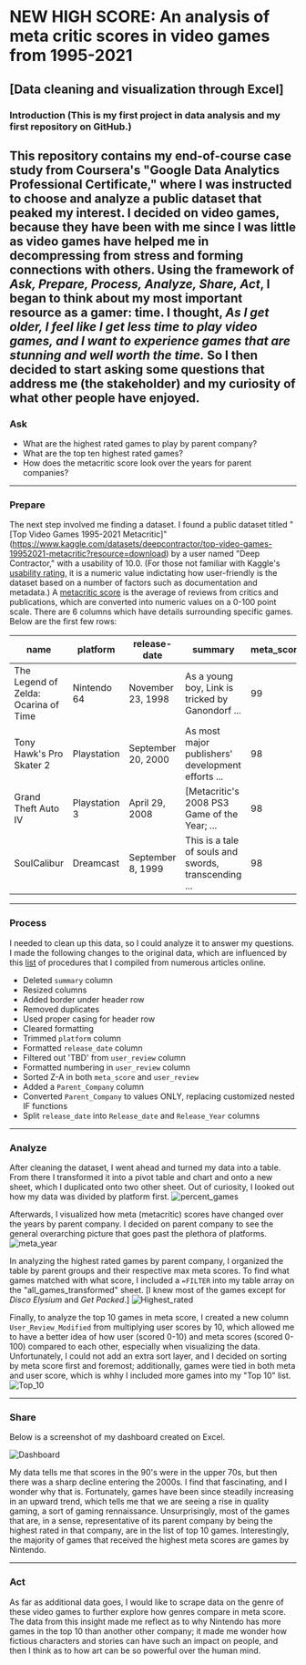 # NEW HIGH SCORE: An analysis of meta critic scores in video games from 1995-2021
## [Data cleaning and visualization through Excel]
### Introduction (This is my first project in data analysis and my first repository on GitHub.)
This repository contains my end-of-course case study from Coursera's "Google Data Analytics Professional Certificate," where I was instructed to choose and analyze a public dataset that peaked my interest. I decided on video games, because they have been with me since I was little as video games have helped me in decompressing from stress and forming connections with others. Using the framework of *Ask, Prepare, Process, Analyze, Share, Act*, I began to think about my most important resource as a gamer: time. I thought, *As I get older, I feel like I get less time to play video games, and I want to experience games that are stunning and well worth the time.* So I then decided to start asking some questions that address me (the stakeholder) and my curiosity of what other people have enjoyed. 
---
### Ask 
- What are the highest rated games to play by parent company?
- What are the top ten highest rated games?
- How does the metacritic score look over the years for parent companies? 
---
### Prepare
The next step involved me finding a dataset. I found a public dataset titled "[Top Video Games 1995-2021 Metacritic]"(https://www.kaggle.com/datasets/deepcontractor/top-video-games-19952021-metacritic?resource=download) by a user named "Deep Contractor," with a usability of 10.0. (For those not familiar with Kaggle's [usability rating](https://www.kaggle.com/product-feedback/93922), it is a numeric value indictating how user-friendly is the dataset based on a number of factors such as documentation and metadata.) A [metacritic score](https://www.metacritic.com/faq#item11) is the average of reviews from critics and publications, which are converted into numeric values on a 0-100 point scale. There are 6 columns which have details surrounding specific games. Below are the first few rows:

| name                                 | platform      | release-date       | summary                                              | meta_score | user_review |
|--------------------------------------|---------------|--------------------|------------------------------------------------------|------------|-------------|
| The Legend of Zelda: Ocarina of Time | Nintendo 64   | November 23, 1998  | As a young boy, Link is tricked by Ganondorf ...     | 99         | 9.1         |
| Tony Hawk's Pro Skater 2             | Playstation   | September 20, 2000 | As most major publishers' development efforts ...    | 98         | 7.4         |
| Grand Theft Auto IV                  | Playstation 3 | April 29, 2008     | [Metacritic's 2008 PS3 Game of the Year; ...         | 98         | 7.7         |
| SoulCalibur                          | Dreamcast     | September 8, 1999  | This is a tale of souls and swords, transcending ... | 98         | 8.4         |
---
### Process
I needed to clean up this data, so I could analyze it to answer my questions. I made the following changes to the original data, which are influenced by this [list]( https://github.com/edi-munoz/NEW-HIGH-SCORE-An-Excel-Analysis/blob/6b9110cb7a5656329c89c3427d0aca138c2856ab/Cleaning_in_Excel.docx) of procedures that I compiled from numerous articles online. 

- Deleted `summary` column
- Resized columns
- Added border under header row
- Removed duplicates
- Used proper casing for header row
- Cleared formatting
- Trimmed `platform` column
- Formatted `release_date` column
- Filtered out 'TBD' from `user_review` column
- Formatted numbering in `user_review` column
- Sorted Z-A in both `meta_score` and `user_review`
- Added a `Parent_Company` column
- Converted `Parent_Company` to values ONLY, replacing customized nested IF functions
- Split `release_date` into `Release_date` and `Release_Year` columns

---
### Analyze

After cleaning the dataset, I went ahead and turned my data into a table. From there I transformed it into a pivot table and chart and onto a new sheet, which I duplicated onto two other sheet. Out of curiosity, I looked out how my data was divided by platform first. 
![percent_games](/images/percent_games_by_platform.png)

Afterwards, I visualized how meta (metacritic) scores have changed over the years by parent company. I decided on parent company to see the general overarching picture that goes past the plethora of platforms.
![meta_year](/images/meta_by_year.png)

In analyzing the highest rated games by parent company, I organized the table by parent groups and their respective max meta scores. To find what games matched with what score, I included a `=FILTER` into my table array on the "all_games_transformed" sheet. [I knew most of the games except for *Disco Elysium* and *Get Packed*.]
![Highest_rated](/images/Highest_rated_parent_co.png)

Finally, to analyze the top 10 games in meta score, I created a new column `User_Review_Modified` from multiplying user scores by 10, which allowed me to have a better idea of how user (scored 0-10) and meta scores (scored 0-100) compared to each other, especially when visualizing the data. Unfortunately, I could not add an extra sort layer, and I decided on sorting by meta score first and foremost; additionally, games were tied in both meta and user score, which is whhy I included more games into my "Top 10" list. 
![Top_10](/images/Top_10_meta.png)

---
### Share 

Below is a screenshot of my dashboard created on Excel. 

![Dashboard](/images/Dashboard.png) 

My data tells me that scores in the 90's were in the upper 70s, but then there was a sharp decline entering the 2000s. I find that fascinating, and I wonder why that is. Fortunately, games have been since steadily increasing in an upward trend, which tells me that we are seeing a rise in quality gaming, a sort of gaming rennaissance. Unsurprisingly, most of the games that are, in a sense, representative of its parent company by being the highest rated in that company, are in the list of top 10 games. Interestingly, the majority of games that received the highest meta scores are games by Nintendo. 

---
### Act

As far as additional data goes, I would like to scrape data on the genre of these video games to further explore how genres compare in meta score. The data from this insight made me reflect as to why Nintendo has more games in the top 10 than another other company; it made me wonder how fictious characters and stories can have such an impact on people, and then I think as to how art can be so powerful over the human mind. 
